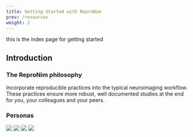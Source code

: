 ```yaml
---
title: Getting Started with ReproNim
prev: /resources
weight: 2
---
```


this is the index page for getting started

## Introduction

### The ReproNim philosophy

Incorporate reproducible practices into the typical neuroimaging workflow.  These practices ensure more robust, well documented studies at the end for you, your colleagues and your peers.

### Personas
![](/images/user1.jpg)
![](/images/user2.jpg)
![](/images/user3.jpg)
![](/images/user4.jpg)
